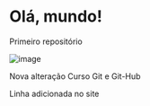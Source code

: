 # Olá, mundo!
 Primeiro repositório
 
![image](https://github.com/Ghost-0102/Ol--mundo-/assets/116311321/53ad4658-cf24-45d2-a18b-6076cf02c0c2)

Nova alteração
Curso Git e Git-Hub

Linha adicionada no site
